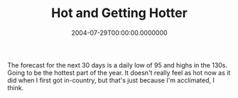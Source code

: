 ﻿---
title: Hot and Getting Hotter
date: "2004-07-29T00:00:00.0000000"
featuredImage: img/hot-and-getting-hotter-featured.png
---

The forecast for the next 30 days is a daily low of 95 and highs in the 130s. Going to be the hottest part of the year. It doesn't really feel as hot now as it did when I first got in-country, but that's just because I'm acclimated, I think.

